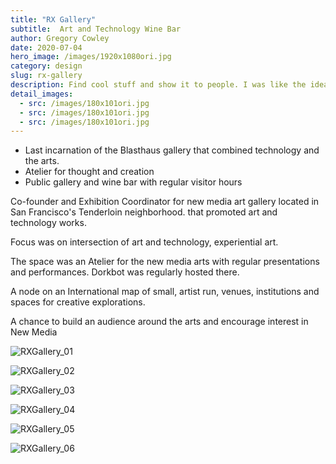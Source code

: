 ```yaml
---
title: "RX Gallery"
subtitle:  Art and Technology Wine Bar
author: Gregory Cowley
date: 2020-07-04
hero_image: /images/1920x1080ori.jpg
category: design
slug: rx-gallery
description: Find cool stuff and show it to people. I was like the idea of thinking of the letters "Rx" as an abbreviation for I "receiver", as in Rx/Tx, receiver and transmitter configuration. Our jobs as curators of the gallery Word to look out of the world and see what weird amazing unusual things not being represented and finding a way to fit them in the gallery. I'm Sure this is every Gallery school goal that everybody has their own agenda.
detail_images: 
  - src: /images/180x101ori.jpg
  - src: /images/180x101ori.jpg
  - src: /images/180x101ori.jpg
---
```


- Last incarnation of the Blasthaus gallery that combined technology and the arts.
- Atelier for thought and creation 
- Public gallery and wine bar with regular visitor hours

Co-founder and Exhibition Coordinator for new media art gallery located in San Francisco's Tenderloin neighborhood. that promoted art and technology works.

Focus was on intersection of art and technology, experiential art.

The space was an Atelier for the new media arts with regular presentations and performances. Dorkbot was regularly hosted there.

A node on an International map of small, artist run, venues, institutions and spaces for creative explorations.

A chance to build an audience around the arts and encourage interest in New Media

![RXGallery_01](/images/experience/RXGallery_01.jpg)

![RXGallery_02](/images/experience/RXGallery_02.jpg)

![RXGallery_03](/images/experience/RXGallery_03.jpg)

![RXGallery_04](/images/experience/RXGallery_04.jpg)

![RXGallery_05](/images/experience/RXGallery_05.jpg)

![RXGallery_06](/images/experience/RXGallery_06.jpg)
